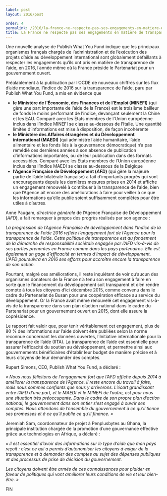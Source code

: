 ```yaml
---
label: post
layout: 2016/post

order: 4
permalink: /2016/la-france-ne-respecte-pas-ses-engagements-en-matiere-de-transparence-de-laide/
title: La France ne respecte pas ses engagements en matière de transparence de l’aide
---
```


Une nouvelle analyse de Publish What You Fund indique que les principaux organismes français chargés de l’administration et de l’exécution des projets d’aide au développement international sont globalement défaillants à respecter les engagements qu’ils ont pris en matière de transparence de l’aide, en 2016, l’année même où la France préside le Partenariat pour un gouvernement ouvert.

Préalablement à la publication par l’OCDE de nouveaux chiffres sur les flux d’aide mondiaux, l’indice de 2016 sur la transparence de l’aide, paru par Publish What You Fund, a mis en évidence que

  * **le Ministère de l’Économie, des Finances et de l’Emploi (MINEFI)** (qui gère une part importante de l’aide de la France) est le troisième bailleur de fonds le moins performant de l’indice, devançant seulement la Chine et les EAU. Comparé avec les États membres de l’Union européenne inclus dans l’indice MINEFI se classe au-dessous de l’Italie. Une quantité limitée d’informations est mise à disposition, de façon incohérente
  * **le Ministère des Affaires étrangères et du Développement international (MAEDI)** (qui administre l’aide humanitaire, l’aide alimentaire et les fonds liés à la gouvernance démocratique) n’a pas remédié ces dernières années à son absence de publication d’informations importantes, ou de leur publication dans des formats accessibles. Comparé avec les États membres de l’Union européenne inclus dans l’indice MAEDI se classe au-dessous de la Belgique
  * **l’Agence Française de Développement (_AFD_)** (qui gère la majeure partie de l’aide bilatérale française) a fait d’importants progrès qui sont encourageants depuis les dernières mesures prises en 2014 et affiche un engagement renouvelé à contribuer à la transparence de l’aide, bien que l’Agence ait encore des améliorations à faire pour veiller à ce que les informations qu’elle publie soient suffisamment complètes pour être utiles à d’autres.

Anne Paugam, _directrice générale_ de l’Agence Française de Développement (_AFD_), a fait remarquer à propos des progrès réalisés par son agence :

_La progression de l’Agence Française de développement dans l’Indice de la transparence de l’aide 2016 reflète l’engagement fort de l’Agence pour la transparence de l’aide. Cette politique de transparence est au fondement de la démarche de responsabilité sociétale engagée par l’AFD vis-à-vis de ses parties prenantes en France comme dans les pays partenaires. Elle est également un gage d’efficacité en termes d’impact de développement. L’AFD poursuivra en 2016 ses efforts pour accroître encore la transparence de son action._

Pourtant, malgré ces améliorations, il reste inquiétant de voir qu’aucun des organismes donateurs de la France n’a tenu son engagement à faire en sorte que le financement du développement soit transparent et d’en rendre compte à tous les citoyens d’ici décembre 2015, comme convenu dans le cadre du Partenariat de Busan pour une coopération efficace au service du développement. Or la France avait même renouvelé cet engagement vis-à-vis de la transparence dans son plan d’action national dans le cadre du Partenariat pour un gouvernement ouvert en 2015, dont elle assure la coprésidence.

Le rapport fait valoir que, pour tenir véritablement cet engagement, plus de 80 % des informations sur l’aide doivent être publiées selon la norme reconnue concernant les données ouvertes, l’Initiative internationale pour la transparence de l’aide (IITA). La transparence de l’aide est essentielle pour assurer l’efficacité du soutien au développement, et permettre ainsi aux gouvernements bénéficiaires d’établir leur budget de manière précise et à leurs citoyens de leur demander des comptes.

Rupert Simons, CEO, Publish What You Fund, a déclaré :

_« Nous nous félicitons de l’engagement fort que l’AFD affiche depuis 2014 à améliorer la transparence de l’Agence. Il reste encore du travail à faire, mais nous sommes confiants que nous y arriverons. L’écart grandissant entre l’AFD d’une part, et le MAEDI et le MINEFI de l’autre, est pour nous une situation très préoccupante. Dans le cadre de son propre plan d’action national, le gouvernement dans son entier s’est engagé à ouvrir ses comptes. Nous attendons de l’ensemble du gouvernement à ce qu’il tienne ses promesses et à ce qu’il publie ce qu’il finance. »_

Jeremiah Sam, coordonnateur de projet à Penplusbytes au Ghana, la principale institution chargée de la promotion d’une gouvernance effective grâce aux technologies en Afrique, a déclaré :

_« Il est essentiel d’avoir des informations sur le type d’aide que mon pays reçoit : c’est ce qui a permis d’autonomiser les citoyens à exiger de la transparence et à demander des comptes au sujet des dépenses publiques et des processus de prise de décision du gouvernement._

_Les citoyens doivent être armés de ces connaissances pour plaider en faveur de politiques qui vont améliorer leurs conditions de vie et leur bien-être. »_

FIN
